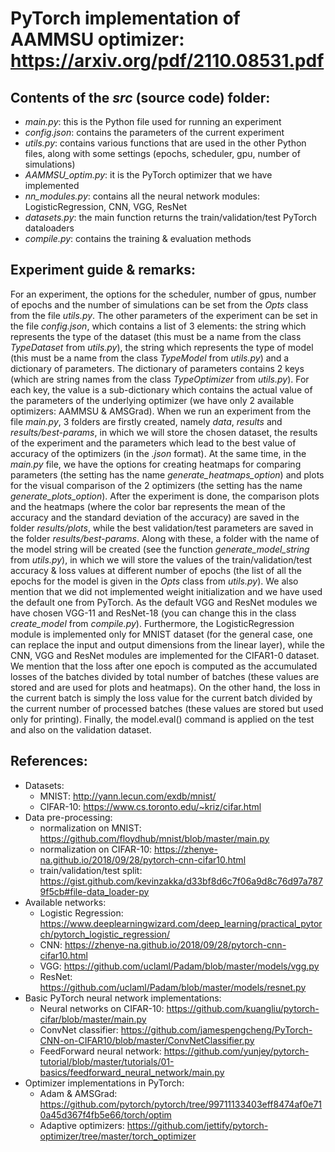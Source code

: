 # PyTorch implementation of AAMMSU optimizer: https://arxiv.org/pdf/2110.08531.pdf

## Contents of the *src* (source code) folder:
- *main.py*: this is the Python file used for running an experiment
- *config.json*: contains the parameters of the current experiment
- *utils.py*: contains various functions that are used in the other Python files, along with some settings (epochs, scheduler, gpu, number of simulations)
- *AAMMSU_optim.py*: it is the PyTorch optimizer that we have implemented 
- *nn_modules.py*: contains all the neural network modules: LogisticRegression, CNN, VGG, ResNet
- *datasets.py*: the main function returns the train/validation/test PyTorch dataloaders
- *compile.py*: contains the training & evaluation methods

## Experiment guide & remarks:

For an experiment, the options for the scheduler, number of gpus, number of epochs and the number of simulations can be set from the *Opts* class from the file *utils.py*. The other parameters of the experiment can be set in the file *config.json*, which contains a list of 3 elements: the string which represents the type of the dataset (this must be a name from the class *TypeDataset* from *utils.py*), the string which represents the type of model (this must be a name from the class *TypeModel* from *utils.py*) and a dictionary of parameters. The dictionary of parameters contains 2 keys (which are string names from the class *TypeOptimizer* from *utils.py*). For each key, the value is a sub-dictionary which contains the actual value of the parameters of the underlying optimizer (we have only 2 available optimizers: AAMMSU & AMSGrad). When we run an experiment from the file *main.py*, 3 folders are firstly created, namely *data*, *results* and *results/best-params*, in which we will store the chosen dataset, the results of the experiment and the parameters which lead to the best value of accuracy of the optimizers (in the *.json* format). At the same time, in the *main.py* file, we have the options for creating heatmaps for comparing parameters (the setting has the name *generate_heatmaps_option*) and plots for the visual comparison of the 2 optimizers (the setting has the name *generate_plots_option*). After the experiment is done, the comparison plots and the heatmaps (where the color bar represents the mean of the accuracy and the standard deviation of the accuracy) are saved in the folder *results/plots*, while the best validation/test parameters are saved in the folder *results/best-params*. Along with these, a folder with the name of the model string will be created (see the function *generate_model_string* from *utils.py*), in which we will store the values of the train/validation/test accuracy & loss values at different number of epochs (the list of all the epochs for the model is given in the *Opts* class from *utils.py*). We also mention that we did not implemented weight initialization and we have used the default one from PyTorch. As the default VGG and ResNet modules we have chosen VGG-11 and ResNet-18 (you can change this in the class *create_model* from *compile.py*). Furthermore, the LogisticRegression module is implemented only for MNIST dataset (for the general case, one can replace the input and output dimensions from the linear layer), while the CNN, VGG and ResNet modules are implemented for the CIFAR1-0 dataset. We mention that the loss after one epoch is computed as the accumulated losses of the batches divided by total number of batches (these values are stored and are used for plots and heatmaps). On the other hand, the loss in the current batch is simply the loss value for the current batch divided by the current number of processed batches (these values are stored but used only for printing). Finally, the model.eval() command is applied on the test and also on the validation dataset.


## References:
- Datasets:
  - MNIST: http://yann.lecun.com/exdb/mnist/
  - CIFAR-10: https://www.cs.toronto.edu/~kriz/cifar.html
- Data pre-processing:
  - normalization on MNIST: https://github.com/floydhub/mnist/blob/master/main.py
  - normalization on CIFAR-10: https://zhenye-na.github.io/2018/09/28/pytorch-cnn-cifar10.html
  - train/validation/test split: https://gist.github.com/kevinzakka/d33bf8d6c7f06a9d8c76d97a7879f5cb#file-data_loader-py
- Available networks:
  - Logistic Regression: https://www.deeplearningwizard.com/deep_learning/practical_pytorch/pytorch_logistic_regression/
  - CNN: https://zhenye-na.github.io/2018/09/28/pytorch-cnn-cifar10.html
  - VGG: https://github.com/uclaml/Padam/blob/master/models/vgg.py
  - ResNet: https://github.com/uclaml/Padam/blob/master/models/resnet.py
- Basic PyTorch neural network implementations:
  - Neural networks on CIFAR-10: https://github.com/kuangliu/pytorch-cifar/blob/master/main.py
  - ConvNet classifier: https://github.com/jamespengcheng/PyTorch-CNN-on-CIFAR10/blob/master/ConvNetClassifier.py
  - FeedForward neural network: https://github.com/yunjey/pytorch-tutorial/blob/master/tutorials/01-basics/feedforward_neural_network/main.py
- Optimizer implementations in PyTorch:
  - Adam & AMSGrad: https://github.com/pytorch/pytorch/tree/99711133403eff8474af0e710a45d367f4fb5e66/torch/optim
  - Adaptive optimizers: https://github.com/jettify/pytorch-optimizer/tree/master/torch_optimizer
 
